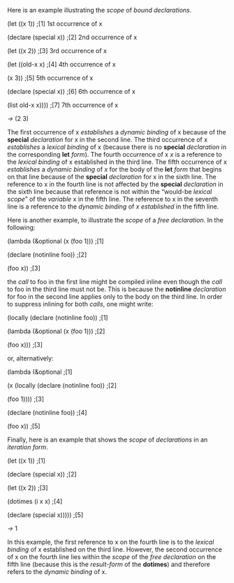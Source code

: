  



Here is an example illustrating the *scope* of *bound declarations*. 



(let ((x 1)) ;[1] 1st occurrence of x 



(declare (special x)) ;[2] 2nd occurrence of x 



(let ((x 2)) ;[3] 3rd occurrence of x 



(let ((old-x x) ;[4] 4th occurrence of x 



(x 3)) ;[5] 5th occurrence of x 



(declare (special x)) ;[6] 6th occurrence of x 



(list old-x x)))) ;[7] 7th occurrence of x 



*→* (2 3) 



The first occurrence of x *establishes* a *dynamic binding* of x because of the **special** *declaration* for x in the second line. The third occurrence of x *establishes* a *lexical binding* of x (because there is no **special** *declaration* in the corresponding **let** *form*). The fourth occurrence of x *x* is a reference to the *lexical binding* of x established in the third line. The fifth occurrence of x *establishes* a *dynamic binding* of *x* for the body of the **let** *form* that begins on that line because of the **special** *declaration* for x in the sixth line. The reference to x in the fourth line is not affected by the **special** *declaration* in the sixth line because that reference is not within the “would-be *lexical scope*” of the *variable* x in the fifth line. The reference to x in the seventh line is a reference to the *dynamic binding* of *x established* in the fifth line. 



Here is another example, to illustrate the *scope* of a *free declaration*. In the following: 



(lambda (&optional (x (foo 1))) ;[1] 



(declare (notinline foo)) ;[2] 



(foo x)) ;[3] 



the *call* to foo in the first line might be compiled inline even though the *call* to foo in the third line must not be. This is because the **notinline** *declaration* for foo in the second line applies only to the body on the third line. In order to suppress inlining for both *calls*, one might write: 



(locally (declare (notinline foo)) ;[1] 



(lambda (&optional (x (foo 1))) ;[2] 



(foo x))) ;[3] 



or, alternatively: 



(lambda (&optional ;[1] 



(x (locally (declare (notinline foo)) ;[2] 



(foo 1)))) ;[3] 



(declare (notinline foo)) ;[4] 



(foo x)) ;[5] 



Finally, here is an example that shows the *scope* of *declarations* in an *iteration form*. 



(let ((x 1)) ;[1] 



(declare (special x)) ;[2]  







(let ((x 2)) ;[3] 



(dotimes (i x x) ;[4] 



(declare (special x))))) ;[5] 



*→* 1 



In this example, the first reference to x on the fourth line is to the *lexical binding* of x established on the third line. However, the second occurrence of x on the fourth line lies within the *scope* of the *free declaration* on the fifth line (because this is the *result-form* of the **dotimes**) and therefore refers to the *dynamic binding* of x.  







